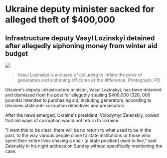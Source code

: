 # Ukraine deputy minister sacked for alleged theft of $400,000

## Infrastructure deputy  Vasyl Lozinskyi detained after allegedly siphoning money from winter aid budget

![](https://i.guim.co.uk/img/media/24c971a1311c696e8255945bfc15d2d66117c3e9/173_307_1991_1194/master/1991.jpg?width=620&quality=85&dpr=1&s=none)

> Vasyl Lozinskyi is accused of colluding to inflate the price of generators and siphoning off come of the difference. Photograph: PD

Ukraine's deputy infrastructure minister, Vasyl Lozinskyi, has been detained and dismissed from his post for allegedly stealing $400,000 (320, 000 pounds) intended to purchasing aid, including generators, according to Ukraines state anti-corruption detectives and presecutors.

After the news emerged, Ukraine's president, Volodymyr Zelenskiy, vowed that old ways of corruption would not return to Ukraine.

"I want this to be clear: there will be no return to what used to be in the past, to the way various people close to state institutions or those who spent their entire lives chasing a chair [a state position] used to live," said Zalenskiy in his night address on Sunday without specifically mentioning the case.  